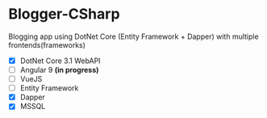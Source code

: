 # Blogger-CSharp
Blogging app using DotNet Core (Entity Framework + Dapper) with multiple frontends(frameworks)
- [x] DotNet Core 3.1 WebAPI
- [ ] Angular 9 __(in progress)__
- [ ] VueJS
- [ ] Entity Framework
- [x] Dapper
- [x] MSSQL
